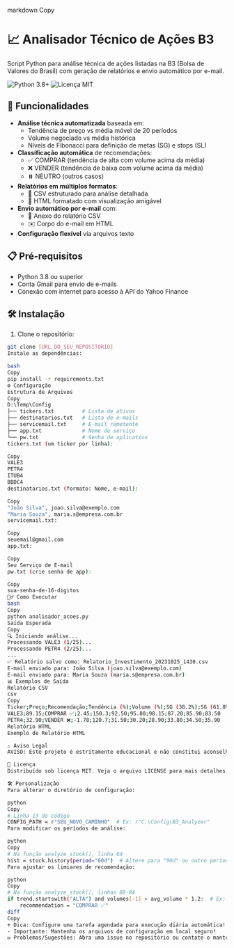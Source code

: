 markdown
Copy
# 📈 Analisador Técnico de Ações B3

Script Python para análise técnica de ações listadas na B3 (Bolsa de Valores do Brasil) com geração de relatórios e envio automático por e-mail.

<img src="https://img.shields.io/badge/Python-3.8%2B-blue?logo=python" alt="Python 3.8+"> <img src="https://img.shields.io/badge/Licença-MIT-green" alt="Licença MIT">

## 🚀 Funcionalidades

- **Análise técnica automatizada** baseada em:
  - Tendência de preço vs média móvel de 20 períodos
  - Volume negociado vs média histórica
  - Níveis de Fibonacci para definição de metas (SG) e stops (SL)
- **Classificação automática** de recomendações:
  - ✅ COMPRAR (tendência de alta com volume acima da média)
  - ❌ VENDER (tendência de baixa com volume acima da média)
  - ⏸️ NEUTRO (outros casos)
- **Relatórios em múltiplos formatos**:
  - 📄 CSV estruturado para análise detalhada
  - 🎨 HTML formatado com visualização amigável
- **Envio automático por e-mail** com:
  - 📎 Anexo do relatório CSV
  - ✉️ Corpo do e-mail em HTML
- **Configuração flexível** via arquivos texto

## 📋 Pré-requisitos

- Python 3.8 ou superior
- Conta Gmail para envio de e-mails
- Conexão com internet para acesso à API do Yahoo Finance

## 🛠️ Instalação

1. Clone o repositório:
```bash
git clone [URL_DO_SEU_REPOSITORIO]
Instale as dependências:

bash
Copy
pip install -r requirements.txt
⚙️ Configuração
Estrutura de Arquivos
Copy
D:\Temp\Config
├── tickers.txt         # Lista de ativos
├── destinatarios.txt   # Lista de e-mails
├── servicemail.txt     # E-mail remetente
├── app.txt             # Nome do serviço
└── pw.txt              # Senha de aplicativo
tickers.txt (um ticker por linha):

Copy
VALE3
PETR4
ITUB4
BBDC4
destinatarios.txt (formato: Nome, e-mail):

Copy
"João Silva", joao.silva@exemplo.com
"Maria Souza", maria.s@empresa.com.br
servicemail.txt:

Copy
seuemail@gmail.com
app.txt:

Copy
Seu Serviço de E-mail
pw.txt (crie senha de app):

Copy
sua-senha-de-16-digitos
🏃‍♂️ Como Executar
bash
Copy
python analisador_acoes.py
Saída Esperada
Copy
🔍 Iniciando análise...
Processando VALE3 (1/25)...
Processando PETR4 (2/25)...
...
✅ Relatório salvo como: Relatorio_Investimento_20231025_1430.csv
E-mail enviado para: João Silva (joao.silva@exemplo.com)
E-mail enviado para: Maria Souza (maria.s@empresa.com.br)
📊 Exemplos de Saída
Relatório CSV
csv
Copy
Ticker;Preço;Recomendação;Tendência (%);Volume (%);SG (38.2%);SG (61.8%);SG (100%);SL (23.6%);SL (38.2%);SL (61.8%)
VALE3;89.15;COMPRAR ✅;2.45;150.3;92.50;95.80;98.15;87.20;85.90;83.50
PETR4;32.90;VENDER ❌;-1.78;120.7;31.50;30.20;28.90;33.80;34.50;35.90
Relatório HTML
Exemplo de Relatório HTML

⚠️ Aviso Legal
AVISO: Este projeto é estritamente educacional e não constitui aconselhamento financeiro. Os mercados de valores têm riscos inerentes e resultados passados não garantem desempenho futuro. Sempre consulte um profissional qualificado antes de investir.

📄 Licença
Distribuído sob licença MIT. Veja o arquivo LICENSE para mais detalhes.

🛠️ Personalização
Para alterar o diretório de configuração:

python
Copy
# Linha 13 do código
CONFIG_PATH = r"SEU_NOVO_CAMINHO"  # Ex: r"C:\Config\B3_Analyzer"
Para modificar os períodos de análise:

python
Copy
# Na função analyze_stock(), linha 64
hist = stock.history(period="60d")  # Altere para "90d" ou outro período
Para ajustar os limiares de recomendação:

python
Copy
# Na função analyze_stock(), linhas 80-84
if trend.startswith("ALTA") and volumes[-1] > avg_volume * 1.2:  # Ex: 20% acima da média
    recommendation = "COMPRAR ✅"
diff
Copy
+ Dica: Configure uma tarefa agendada para execução diária automática!
- Importante: Mantenha os arquivos de configuração em local seguro!
✉️ Problemas/Sugestões: Abra uma issue no repositório ou contate o mantenedor.